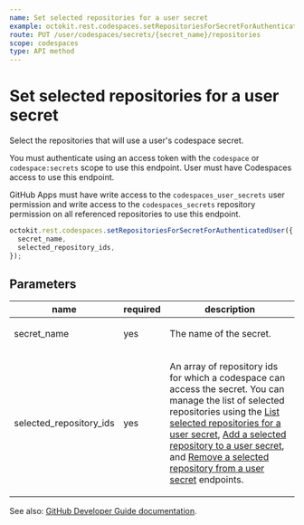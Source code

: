 ```yaml
---
name: Set selected repositories for a user secret
example: octokit.rest.codespaces.setRepositoriesForSecretForAuthenticatedUser({ secret_name, selected_repository_ids })
route: PUT /user/codespaces/secrets/{secret_name}/repositories
scope: codespaces
type: API method
---
```


# Set selected repositories for a user secret

Select the repositories that will use a user's codespace secret.

You must authenticate using an access token with the `codespace` or `codespace:secrets` scope to use this endpoint. User must have Codespaces access to use this endpoint.

GitHub Apps must have write access to the `codespaces_user_secrets` user permission and write access to the `codespaces_secrets` repository permission on all referenced repositories to use this endpoint.

```js
octokit.rest.codespaces.setRepositoriesForSecretForAuthenticatedUser({
  secret_name,
  selected_repository_ids,
});
```

## Parameters

<table>
  <thead>
    <tr>
      <th>name</th>
      <th>required</th>
      <th>description</th>
    </tr>
  </thead>
  <tbody>
    <tr><td>secret_name</td><td>yes</td><td>

The name of the secret.

</td></tr>
<tr><td>selected_repository_ids</td><td>yes</td><td>

An array of repository ids for which a codespace can access the secret. You can manage the list of selected repositories using the [List selected repositories for a user secret](https://docs.github.com/rest/codespaces/secrets#list-selected-repositories-for-a-user-secret), [Add a selected repository to a user secret](https://docs.github.com/rest/codespaces/secrets#add-a-selected-repository-to-a-user-secret), and [Remove a selected repository from a user secret](https://docs.github.com/rest/codespaces/secrets#remove-a-selected-repository-from-a-user-secret) endpoints.

</td></tr>
  </tbody>
</table>

See also: [GitHub Developer Guide documentation](https://docs.github.com/rest/codespaces/secrets#set-selected-repositories-for-a-user-secret).
